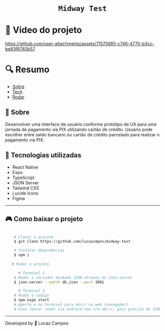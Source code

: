 <h1 align="center">
   
    Midway Test


   
</h1>

# 🎥 Video do projeto

https://github.com/user-attachments/assets/71575685-c746-4770-b3cc-be83f8740b57


# 🔍 Resumo

- [Sobre](#-sobre)
- [Tech](#-tecnologias-utilizadas)
- [Rodar](#-como-baixar-o-projeto)

## 📗 Sobre

Desenvolver uma interface de usuário conforme protótipo de UX para uma jornada de pagamento via PIX utilizando cartão de crédito. Usuário pode escolher entre saldo bancario ou cartão de crédito parcelado para realizar o pagamento via PIX.


## 🚀 Tecnologias utilizadas

- React Native
- Expo
- TypeScript
- JSON Server
- Tailwind CSS
- Lucide Icons
- Figma

---

## 🎮 Como baixar o projeto


```bash - cmd

    # Clonar o projeto
    $ git clone https://github.com/lucascmpos/midway-test

    # Instalar dependencias
    $ npm i
    
   # Rodar o projeto

      # Terminal 1
    # Rodar o servidor mockado JSON atraves do json-server
    $ json-server --watch db.json --port 3001

      # Terminal 2
    # Rodar o codigo
    $ npm expo start
    # Aperte w no terminal para abrir na web (navegador)
    # Caso tentar rodar via android nao ira abrir, pois precisa do JSON server rodando localmente.
```

---

Developed by 🐉 Lucas Campos
